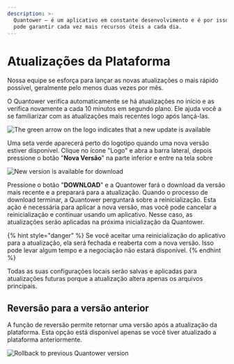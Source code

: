 ```yaml
---
description: >-
  Quantower — é um aplicativo em constante desenvolvimento e é por isso que você
  pode garantir cada vez mais recursos úteis a cada dia.
---
```


# Atualizações da Plataforma

Nossa equipe se esforça para lançar as novas atualizações o mais rápido possível, geralmente pelo menos duas vezes por mês.

O Quantower verifica automaticamente se há atualizações no início e as verifica novamente a cada 10 minutos em segundo plano. Ele ajuda você a se familiarizar com as atualizações mais recentes logo após lançá-las.

![The green arrow on the logo indicates that a new update is available](../.gitbook/assets/screenshot_128.png)

Uma seta verde aparecerá perto do logotipo quando uma nova versão estiver disponível. Clique no ícone "Logo" e abra a barra lateral, depois pressione o botão "**Nova Versão**" na parte inferior e entre na tela sobre

![New version is available for download](../.gitbook/assets/new-version-quantower.png)

Pressione o botão "**DOWNLOAD**" e a Quantower fará o download da versão mais recente e a preparará para a atualização. Quando o processo de download terminar, a Quantower perguntará sobre a reinicialização. Esta ação é necessária para aplicar a nova versão, mas você pode cancelar a reinicialização e continuar usando um aplicativo. Nesse caso, as atualizações serão aplicadas na próxima inicialização da Quantower.

{% hint style="danger" %}
Se você aceitar uma reinicialização do aplicativo para a atualização, ela será fechada e reaberta com a nova versão. Isso pode levar algum tempo e a negociação não estará disponível.
{% endhint %}

Todas as suas configurações locais serão salvas e aplicadas para atualizações futuras porque a atualização altera apenas os arquivos principais.

## Reversão para a versão anterior

A função de reversão permite retornar uma versão após a atualização da plataforma. Esta opção está disponível apenas se você tiver atualizado a plataforma anteriormente.

![Rollback to previous Quantower version](../.gitbook/assets/rollbackto-previous-version.png)

